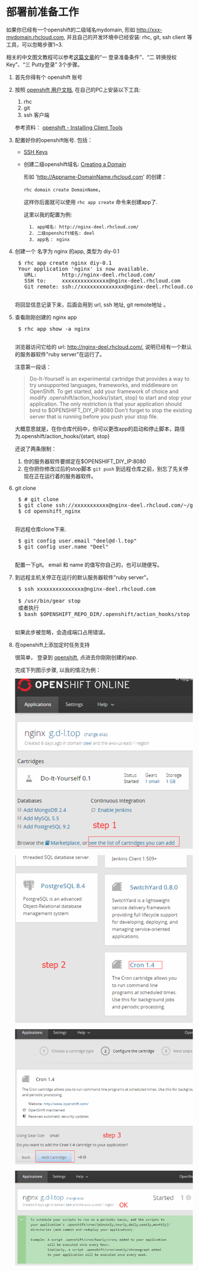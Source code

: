 
# 部署前准备工作

如果你已经有一个openshift的二级域名mydomain, 形如 http://xxx-mydomain.rhcloud.com, 并且自己的开发环境中已经安装: rhc, git, ssh client 等工具，可以忽略步骤1~3.

相关的中文图文教程可以参考[这篇文章](http://www.freehao123.com/openshift-redhat-ssh/)的“一 登录准备条件”、“二 转换授权Key”、“三 Putty登录” 3个步骤。

1. 首先你得有个 openshift 账号
2. 按照 [openshift 用户文档](https://access.redhat.com/documentation/en-US/OpenShift_Online/2.0/html/User_Guide/index.html), 在自己的PC上安装以下工具:
	1. rhc
	2. git
	3. ssh 客户端
	
	参考资料： [openshift - Installing Client Tools](https://access.redhat.com/documentation/en-US/OpenShift_Online/2.0/html/Client_Tools_Installation_Guide/sect-Installing_Client_Tools.html)
3. 配置好你的openshift账号. 包括：
	* [SSH Keys](https://access.redhat.com/documentation/en-US/OpenShift_Online/2.0/html/User_Guide/Generating_Keys_Manually4.html)
	* 创建二级openshift域名: [Creating a Domain](https://access.redhat.com/documentation/en-US/OpenShift_Online/2.0/html/User_Guide/sect-Domain_Management.html#Creating_a_Domain)
		
		形如 'http://Appname-DomainName.rhcloud.com' 的创建：

		`rhc domain create DomainName`，

		这样你后面就可以使用 `rhc app create` 命令来创建app了.

		这里以我的配置为例: 

			1. app域名: http://nginx-deel.rhcloud.com/
			2. 二级openshift域名: deel
			3. app名： nginx

4. 创建一个 名字为 nginx 的app, 类型为 diy-0.1
	<pre>
	$ rhc app create nginx diy-0.1
	Your application 'nginx' is now available.
	  URL:        http://nginx-deel.rhcloud.com/
	  SSH to:     xxxxxxxxxxxxxxx@nginx-deel.rhcloud.com
	  Git remote: ssh://xxxxxxxxxxxxxx@nginx-deel.rhcloud.com/~/git/nginx.git/
	</pre>
	将回显信息记录下来，后面会用到 url, ssh 地址, git remote地址 。
5. 查看刚刚创建的 nginx app
	<pre>
	$ rhc app show -a nginx
	</pre>

	浏览器访问它给的 url: http://nginx-deel.rhcloud.com/, 说明已经有一个默认的服务器软件"ruby server"在运行了。

	注意第一段话：
	> Do-It-Yourself is an experimental cartridge that provides a way to try unsupported languages, frameworks, and middleware on OpenShift. To get started, add your framework of choice and modify .openshift/action_hooks/{start, stop} to start and stop your application. The only restriction is that your application should bind to $OPENSHIFT_DIY_IP:8080 Don't forget to stop the existing server that is running before you push your stop file.

	大概意思就是，在你仓库代码中，你可以更改app的启动和停止脚本，路径为.openshift/action_hooks/{start, stop}

	还说了两条限制：
	1. 你的服务器软件要绑定在$OPENSHIFT_DIY_IP:8080
	2. 在你把你修改过后的stop脚本 `git push` 到远程仓库之前，别忘了先关停现在正在运行着的服务器软件。

6. git clone
	<pre>
	$ # git clone <git_url> <directory_to_create>
	$ git clone ssh://xxxxxxxxxxx@nginx-deel.rhcloud.com/~/git/nginx.git/ openshift_nginx
	$ cd openshift_nginx
	</pre>
	将远程仓库clone下来.
	<pre>
	$ git config user.email "deel@d-l.top"
	$ git config user.name "Deel"
	</pre>
	配置一下git。 email 和 name 的值写你自己的，也可以随便写。

7. 到远程主机关停正在运行的默认服务器软件"ruby server"。
	<pre>
	$ ssh xxxxxxxxxxxxxxx@nginx-deel.rhcloud.com

	$ /usr/bin/gear stop
	或者执行
	$ bash $OPENSHIFT_REPO_DIR/.openshift/action_hooks/stop
	</pre>
	如果此步被忽略，会造成端口占用错误。 

8. 在openshift上添加定时任务支持

	很简单， 登录到 [openshift](https://openshift.redhat.com/app/console/applications), 点进去你刚刚创建的app.
	
	完成下列图示步骤, 以我的情况为例：

	![cron step1](./img/cron_step1.png)

	![cron step2](./img/cron_step2.png)
	
	![cron step3](./img/cron_step3.png)

	![cron ok](./img/cron_ok.png)
